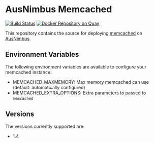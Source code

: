 # AusNimbus Memcached

[![Build Status](https://travis-ci.org/ausnimbus/memcached-container.svg?branch=master)](https://travis-ci.org/ausnimbus/memcached-container)
[![Docker Repository on Quay](https://quay.io/repository/ausnimbus/memcached/status "Docker Repository on Quay")](https://quay.io/repository/ausnimbus/memcached)

This repository contains the source for deploying [memcached](https://www.ausnimbus.com.au/instant-apps/memcached/)
on [AusNimbus](https://www.ausnimbus.com.au/).

## Environment Variables

The following environment variables are available to configure your memcached instance:

- MEMCACHED_MAXMEMORY: Max memory memcached can use (default: automatically configured)
- MEMCACHED_EXTRA_OPTIONS: Extra parameters to passed to `memcached`

## Versions

The versions currently supported are:

- 1.4
